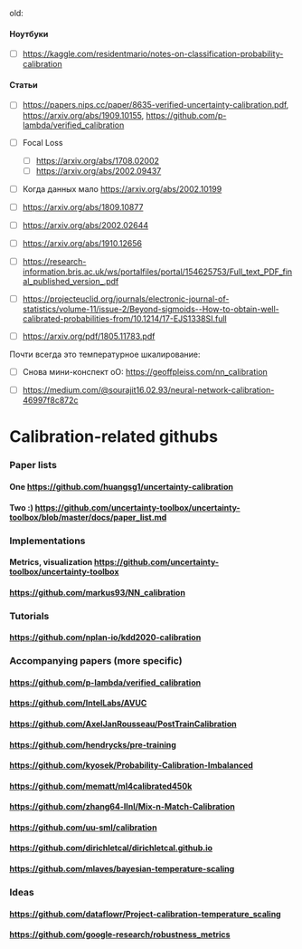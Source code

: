 old: 
#### Ноутбуки

- [ ] https://kaggle.com/residentmario/notes-on-classification-probability-calibration

#### Статьи
- [ ] https://papers.nips.cc/paper/8635-verified-uncertainty-calibration.pdf, https://arxiv.org/abs/1909.10155, https://github.com/p-lambda/verified_calibration
- [ ] Focal Loss
  - [ ] https://arxiv.org/abs/1708.02002
  - [ ] https://arxiv.org/abs/2002.09437
- [ ] Когда данных мало https://arxiv.org/abs/2002.10199
- [ ] https://arxiv.org/abs/1809.10877
- [ ] https://arxiv.org/abs/2002.02644
- [ ] https://arxiv.org/abs/1910.12656
- [ ] https://research-information.bris.ac.uk/ws/portalfiles/portal/154625753/Full_text_PDF_final_published_version_.pdf
- [ ] https://projecteuclid.org/journals/electronic-journal-of-statistics/volume-11/issue-2/Beyond-sigmoids--How-to-obtain-well-calibrated-probabilities-from/10.1214/17-EJS1338SI.full
- [ ] https://arxiv.org/pdf/1805.11783.pdf


Почти всегда это температурное шкалирование:
- [ ] Снова мини-конспект оО: https://geoffpleiss.com/nn_calibration
- [ ] https://medium.com/@sourajit16.02.93/neural-network-calibration-46997f8c872c


# Calibration-related githubs

### Paper lists
#### One https://github.com/huangsg1/uncertainty-calibration 
#### Two :) https://github.com/uncertainty-toolbox/uncertainty-toolbox/blob/master/docs/paper_list.md

### Implementations
#### Metrics, visualization https://github.com/uncertainty-toolbox/uncertainty-toolbox
#### https://github.com/markus93/NN_calibration


### Tutorials
#### https://github.com/nplan-io/kdd2020-calibration

### Accompanying papers (more specific)
#### https://github.com/p-lambda/verified_calibration
#### https://github.com/IntelLabs/AVUC
#### https://github.com/AxelJanRousseau/PostTrainCalibration
#### https://github.com/hendrycks/pre-training
#### https://github.com/kyosek/Probability-Calibration-Imbalanced
#### https://github.com/mematt/ml4calibrated450k
#### https://github.com/zhang64-llnl/Mix-n-Match-Calibration
#### https://github.com/uu-sml/calibration
#### https://github.com/dirichletcal/dirichletcal.github.io
#### https://github.com/mlaves/bayesian-temperature-scaling

### Ideas
#### https://github.com/dataflowr/Project-calibration-temperature_scaling
#### https://github.com/google-research/robustness_metrics
